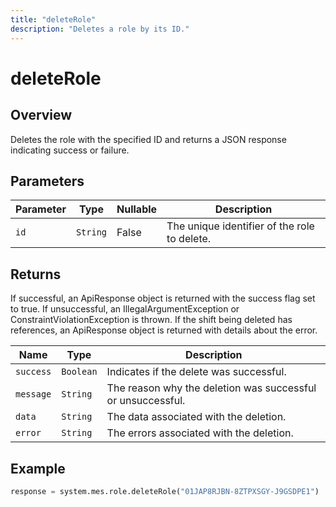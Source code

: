 ```yaml
---
title: "deleteRole"
description: "Deletes a role by its ID."
---
```


# deleteRole

## Overview
Deletes the role with the specified ID and returns a JSON response indicating success or failure.

## Parameters
| Parameter | Type   | Nullable | Description |
|-----------|--------|----------|-------------|
| `id`        | `String` | False    | The unique identifier of the role to delete. |

## Returns

If successful, an ApiResponse object is returned with the success flag set to true. If unsuccessful, an
IllegalArgumentException or ConstraintViolationException is thrown. If the shift being deleted has references, an
ApiResponse object is returned with details about the error.

| Name      | Type      | Description                                                 |
|-----------|-----------|-------------------------------------------------------------|
| `success` | `Boolean` | Indicates if the delete was successful.                     |
| `message` | `String`  | The reason why the deletion was successful or unsuccessful. |
| `data`    | `String`  | The data associated with the deletion.                      |
| `error`   | `String`  | The errors associated with the deletion.                    |

## Example
```python
response = system.mes.role.deleteRole("01JAP8RJBN-8ZTPXSGY-J9GSDPE1")
```
